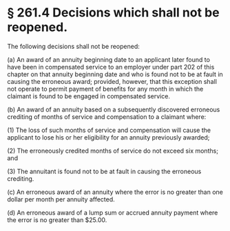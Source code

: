 # § 261.4   Decisions which shall not be reopened.

The following decisions shall not be reopened:


(a) An award of an annuity beginning date to an applicant later found to have been in compensated service to an employer under part 202 of this chapter on that annuity beginning date and who is found not to be at fault in causing the erroneous award; provided, however, that this exception shall not operate to permit payment of benefits for any month in which the claimant is found to be engaged in compensated service.


(b) An award of an annuity based on a subsequently discovered erroneous crediting of months of service and compensation to a claimant where:


(1) The loss of such months of service and compensation will cause the applicant to lose his or her eligibility for an annuity previously awarded;


(2) The erroneously credited months of service do not exceed six months; and


(3) The annuitant is found not to be at fault in causing the erroneous crediting.


(c) An erroneous award of an annuity where the error is no greater than one dollar per month per annuity affected.


(d) An erroneous award of a lump sum or accrued annuity payment where the error is no greater than $25.00.




